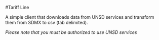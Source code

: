 #Tariff Line

A simple client that downloads data from UNSD services and transform them from SDMX to csv (tab delimited).

_Please note that you must be authorized to use UNSD services_  